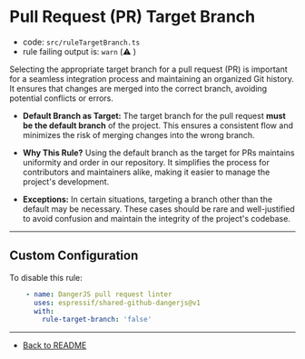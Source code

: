 # Pull Request (PR) Target Branch

-   code: `src/ruleTargetBranch.ts`
-   rule failing output is: `warn` (⚠️ )

Selecting the appropriate target branch for a pull request (PR) is important for a seamless integration process and maintaining an organized Git history. It ensures that changes are merged into the correct branch, avoiding potential conflicts or errors.

-   **Default Branch as Target:** The target branch for the pull request **must be the default branch** of the project. This ensures a consistent flow and minimizes the risk of merging changes into the wrong branch.

-   **Why This Rule?** Using the default branch as the target for PRs maintains uniformity and order in our repository. It simplifies the process for contributors and maintainers alike, making it easier to manage the project's development.

-   **Exceptions:** In certain situations, targeting a branch other than the default may be necessary. These cases should be rare and well-justified to avoid confusion and maintain the integrity of the project's codebase.

---

## Custom Configuration

To disable this rule:

<!-- prettier-ignore -->
```yaml
    - name: DangerJS pull request linter
      uses: espressif/shared-github-dangerjs@v1
      with:
        rule-target-branch: 'false'
```

---

-   [Back to README](../../README.md)
